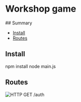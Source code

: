 # Workshop game 

## Summary

* [Install](#install)
* [Routes](#routes)

## Install

npm install
node main.js

## Routes

![HTTP GET](http://gautierguillaume.com/imgs/get.png) /auth
